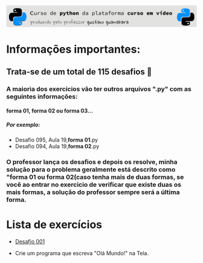 ![header](https://github.com/emersonbusson/Curso-Python-CursoEmVideo/blob/main/imagens/imagem%20readme.png)
# Informações importantes:
## Trata-se de um total de 115 desafios &#x1F40D;
### A maioria dos exercícios vão ter outros **arquivos ".py"** com as seguintes informações:
#### forma 01, forma 02 ou forma 03...
##### Por exemplo:
* Desafio 095, Aula 19,**forma 01**.py
* Desafio 094, Aula 19,**forma 02**.py
### O professor lança os desafios e depois os resolve, minha solução para o problema geralmente está descrito como "forma 01 ou forma 02(caso tenha mais de duas formas, se você ao entrar no exercicio de verificar que existe duas os mais formas, a solução do professor sempre será a última forma. 


# Lista de exercícios

* [Desafio 001](https://github.com/emersonbusson/Curso-Python-CursoEmVideo/blob/main/MUNDO%2001/AULA%2001%20-%2005%20-%20CONHECENDO%20A%20LINGUAGEM/Desafio%20001.py)
- Crie um programa que escreva "Olá Mundo!" na Tela.

